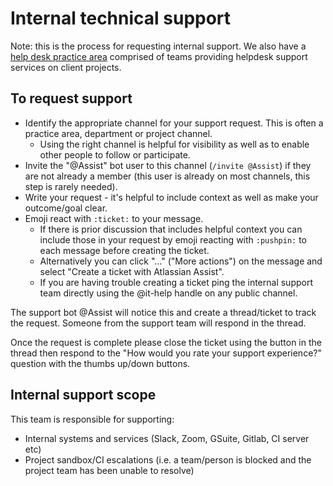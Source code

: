 # Internal technical support

Note: this is the process for requesting internal support. We also have a [help desk practice area](../../practice-areas/help-desk/helpdesk.md) comprised of teams providing helpdesk support services on client projects.

## To request support

- Identify the appropriate channel for your support request. This is often a practice area, department or project channel.
  - Using the right channel is helpful for visibility as well as to enable other people to follow or participate.
- Invite the "@Assist" bot user to this channel (`/invite @Assist`) if they are not already a member (this user is already on most channels, this step is rarely needed).
- Write your request - it's helpful to include context as well as make your outcome/goal clear.
- Emoji react with `:ticket:` to your message.
  - If there is prior discussion that includes helpful context you can include those in your request by emoji reacting with `:pushpin:` to each message before creating the ticket.
  - Alternatively you can click "..." ("More actions") on the message and select "Create a ticket with Atlassian Assist".
  - If you are having trouble creating a ticket ping the internal support team directly using the @it-help handle on any public channel.

The support bot @Assist will notice this and create a thread/ticket to track the request. Someone from the support team will respond in the thread.

Once the request is complete please close the ticket using the button in the thread then respond to the "How would you rate your support experience?" question with the thumbs up/down buttons.

## Internal support scope

This team is responsible for supporting:

- Internal systems and services (Slack, Zoom, GSuite, Gitlab, CI server etc)
- Project sandbox/CI escalations (i.e. a team/person is blocked and the project team has been unable to resolve)
